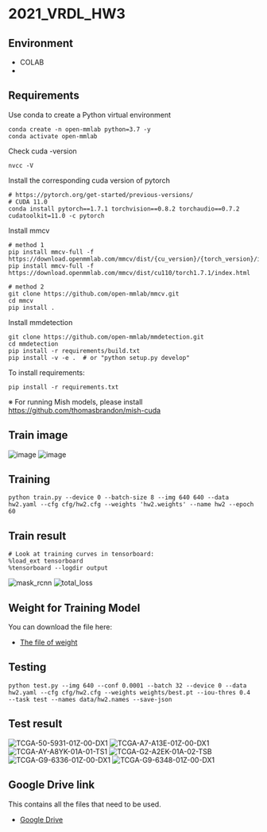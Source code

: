 # 2021_VRDL_HW3

## Environment

* COLAB
* 

## Requirements

Use conda to create a Python virtual environment
```setup
conda create -n open-mmlab python=3.7 -y
conda activate open-mmlab
```

Check cuda -version
```setup
nvcc -V
```

Install the corresponding cuda version of pytorch
```setup
# https://pytorch.org/get-started/previous-versions/
# CUDA 11.0
conda install pytorch==1.7.1 torchvision==0.8.2 torchaudio==0.7.2 cudatoolkit=11.0 -c pytorch
```

Install mmcv
```setup
# method 1
pip install mmcv-full -f https://download.openmmlab.com/mmcv/dist/{cu_version}/{torch_version}/index.html
pip install mmcv-full -f https://download.openmmlab.com/mmcv/dist/cu110/torch1.7.1/index.html

# method 2
git clone https://github.com/open-mmlab/mmcv.git
cd mmcv
pip install .
```

Install mmdetection
```setup
git clone https://github.com/open-mmlab/mmdetection.git
cd mmdetection
pip install -r requirements/build.txt
pip install -v -e .  # or "python setup.py develop"
```

To install requirements:

```setup
pip install -r requirements.txt
```

※ For running Mish models, please install https://github.com/thomasbrandon/mish-cuda

## Train image

![image](https://user-images.githubusercontent.com/68366624/146068098-aec3c713-c038-411f-bbbd-5514ffa6e666.png)
![image](https://user-images.githubusercontent.com/68366624/146067557-e2fd6973-99c3-4a6d-9220-c6877acb4317.png)


## Training

```setup
python train.py --device 0 --batch-size 8 --img 640 640 --data hw2.yaml --cfg cfg/hw2.cfg --weights 'hw2.weights' --name hw2 --epoch 60 
```

## Train result

```setup
# Look at training curves in tensorboard:
%load_ext tensorboard
%tensorboard --logdir output
```
![mask_rcnn](https://user-images.githubusercontent.com/68366624/146042822-7743d756-33a1-415d-994e-f03a270954ce.png)
![total_loss](https://user-images.githubusercontent.com/68366624/146042890-7221ff30-b50e-4a05-a153-18ea52fc3fbc.png)


## Weight for Training Model

You can download the file here:

- [The file of weight](https://drive.google.com/file/d/1gjz7FFvbhG_0QbPQnWWrZmDXy_NqmVdD/view?usp=sharing)

## Testing

```setup
python test.py --img 640 --conf 0.0001 --batch 32 --device 0 --data hw2.yaml --cfg cfg/hw2.cfg --weights weights/best.pt --iou-thres 0.4  --task test --names data/hw2.names --save-json
```

## Test result

![TCGA-50-5931-01Z-00-DX1](https://user-images.githubusercontent.com/68366624/146080144-93384a81-8725-4676-8385-b56078a81985.png)
![TCGA-A7-A13E-01Z-00-DX1](https://user-images.githubusercontent.com/68366624/146081321-2df41033-67a3-41c8-8b61-ee5428d8b62f.png)
![TCGA-AY-A8YK-01A-01-TS1](https://user-images.githubusercontent.com/68366624/146081490-37f45b3e-7c71-441b-ab8c-6e853b7e050c.png)
![TCGA-G2-A2EK-01A-02-TSB](https://user-images.githubusercontent.com/68366624/146081504-838a653f-e3a3-458e-83ae-258c336f712b.png)
![TCGA-G9-6336-01Z-00-DX1](https://user-images.githubusercontent.com/68366624/146081527-49873b12-c1e6-404b-869f-39644e7a1929.png)
![TCGA-G9-6348-01Z-00-DX1](https://user-images.githubusercontent.com/68366624/146081568-cf639621-7bfe-4bc1-853a-fc0f4044fde8.png)


## Google Drive link

This contains all the files that need to be used.
- [Google Drive](https://drive.google.com/drive/folders/1qCjpj7PW43pt3TibQhNta8HEryYeurDM?usp=sharing)
